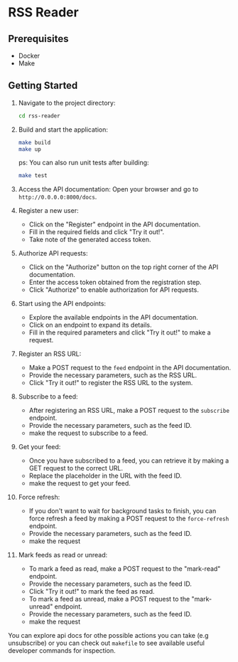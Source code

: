 # RSS Reader

## Prerequisites
- Docker
- Make

## Getting Started

1. Navigate to the project directory:
    ```bash
    cd rss-reader
    ```

2. Build and start the application:
    ```bash
    make build
    make up
    ```
    ps:
    You can also run unit tests after building:
    ```bash
    make test
    ```
3. Access the API documentation:
    Open your browser and go to `http://0.0.0.0:8000/docs`.

4. Register a new user:
    - Click on the "Register" endpoint in the API documentation.
    - Fill in the required fields and click "Try it out!".
    - Take note of the generated access token.

5. Authorize API requests:
    - Click on the "Authorize" button on the top right corner of the API documentation.
    - Enter the access token obtained from the registration step.
    - Click "Authorize" to enable authorization for API requests.

6. Start using the API endpoints:
    - Explore the available endpoints in the API documentation.
    - Click on an endpoint to expand its details.
    - Fill in the required parameters and click "Try it out!" to make a request.

7. Register an RSS URL:
    - Make a POST request to the `feed` endpoint in the API documentation.
    - Provide the necessary parameters, such as the RSS URL.
    - Click "Try it out!" to register the RSS URL to the system.

8. Subscribe to a feed:
    - After registering an RSS URL, make a POST request to the `subscribe` endpoint.
    - Provide the necessary parameters, such as the feed ID.
    - make the request to subscribe to a feed.

9. Get your feed:
    - Once you have subscribed to a feed, you can retrieve it by making a GET request to the correct URL.
    - Replace the placeholder in the URL with the feed ID.
    - make the request to get your feed.

10. Force refresh:
    - If you don't want to wait for background tasks to finish, you can force refresh a feed by making a POST request to the `force-refresh` endpoint.
    - Provide the necessary parameters, such as the feed ID.
    - make the request

11. Mark feeds as read or unread:
    - To mark a feed as read, make a POST request to the "mark-read" endpoint.
    - Provide the necessary parameters, such as the feed ID.
    - Click "Try it out!" to mark the feed as read.
    - To mark a feed as unread, make a POST request to the "mark-unread" endpoint.
    - Provide the necessary parameters, such as the feed ID.
    - make the request

You can explore api docs for othe possible actions you can take (e.g unsubscribe) or you can check out `makefile` to see available useful developer commands for inspection.